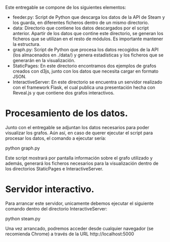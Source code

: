 Este entregable se compone de los siguientes elementos:

- feeder.py: Script de Python que descarga los datos de la API de Steam y los guarda, en diferentes ficheros dentro de un mismo directorio.
- data: Directorio que contiene los datos descargados por el script anterior. Apartir de los datos que contine este directorio, se generan los ficheros que se utilizan en el resto de módulos. Es importante mantener la estructura.
- graph.py: Script de Python que procesa los datos recogidos de la API (los almacenados en ./data/) y genera estadísticas y los ficheros que se generarán en la visualización.
- StaticPages: En este directorio encontramos dos ejemplos de grafos creados con d3js, junto con los datos que necesita cargar en formato JSON.
- InteractiveServer: En este directorio se encuentra un servidor realizado con el framework Flask, el cual publica una presentación hecha con Reveal.js y que contiene dos grafos interactivos.

# Procesamiento de los datos.

Junto con el entregable se adjuntan los datos necesarios para poder visualizar los grafos. Aún así, en caso de querer ejecutar el script para procesar los datos, el comando a ejecutar sería:

python graph.py

Este script mostrará por pantalla información sobre el grafo utilizado y además, generará los ficheros necesarios para la visualización dentro de los directorios StaticPages e InteractiveServer.

# Servidor interactivo.

Para arrancar este servidor, unicamente debemos ejecutar el siguiente comando dentro del directorio InteractiveServer:

python steam.py

Una vez arrancado, podremos acceder desde cualquier navegador (se recomienda Chrome) a través de la URL http://localhost:5000
